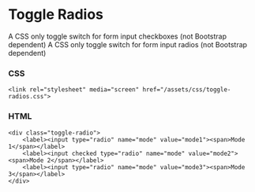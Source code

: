 # Toggle Radios
A CSS only toggle switch for form input checkboxes (not Bootstrap dependent)
A CSS only toggle switch for form input radios (not Bootstrap dependent)

### CSS
```<link rel="stylesheet" media="screen" href="/assets/css/toggle-radios.css">```

### HTML
```
<div class="toggle-radio">
    <label><input type="radio" name="mode" value="mode1"><span>Mode 1</span></label>
    <label><input checked type="radio" name="mode" value="mode2"><span>Mode 2</span></label>
    <label><input type="radio" name="mode" value="mode3"><span>Mode 3</span></label>
</div>
```
